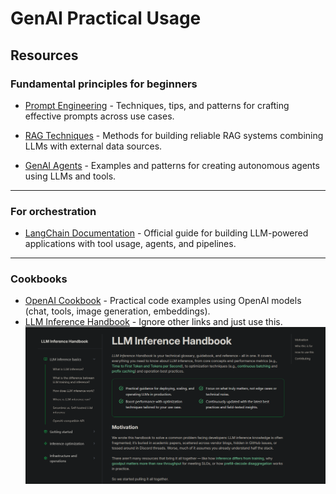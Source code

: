 # GenAI Practical Usage

## Resources

### Fundamental principles for beginners

- [Prompt Engineering](https://github.com/NirDiamant/Prompt_Engineering) - 
  Techniques, tips, and patterns for crafting effective prompts across use cases.

- [RAG Techniques](https://github.com/NirDiamant/RAG_Techniques) - 
  Methods for building reliable RAG systems combining LLMs with external data sources.

- [GenAI Agents](https://github.com/NirDiamant/GenAI_Agents) -
  Examples and patterns for creating autonomous agents using LLMs and tools.

---

### For orchestration
- [LangChain Documentation](https://docs.langchain.com/) -
  Official guide for building LLM-powered applications with tool usage, agents, and pipelines.

---

### Cookbooks
- [OpenAI Cookbook](https://github.com/openai/openai-cookbook) - Practical code examples using OpenAI models (chat, tools, image generation, embeddings).
- [LLM Inference Handbook](https://bentoml.com/llm/) - Ignore other links and just use this.
![img.png](../images/gen_ai_1.png)
